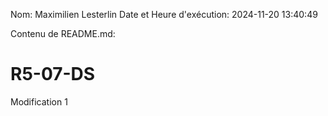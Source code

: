 Nom: Maximilien Lesterlin
Date et Heure d'exécution: 2024-11-20 13:40:49

Contenu de README.md:

# R5-07-DS

Modification 1
